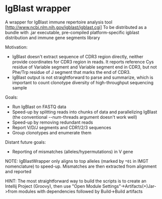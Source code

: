   IgBlast wrapper  
==================

A wrapper for IgBlast immune repertoire analysis tool [http://www.ncbi.nlm.nih.gov/igblast/igblast.cgi]
To be distributed as a bundle with .jar executable, pre-compiled platform-specific igblast distribution and immune gene segments library

Motivation:
- IgBlast doesn't extract sequence of CDR3 region directly, neither provide coordinates for CDR3 region in reads. It reports reference Cys residue of Variable segment and Variable segment end in CDR3, but not Phe/Trp residue of J segment that marks the end of CDR3.
- IgBlast output is not straightforward to parse and summarize, which is important to count clonotype diversity of high-throughput sequencing sample

Goals:
- Run IgBlast on FASTQ data
- Speed-up by splitting reads into chunks of data and parallelizing IgBlast (the conventional --num-threads argument doesn't work well)
- Speed-up by removing redundant reads
- Report V/D/J segments and CDR1/2/3 sequences
- Group clonotypes and enumerate them

Distant future goals:
- Reporting of mismatches (alleles/hypermutations) in V gene

NOTE: IgBlastWrapper only aligns to top alleles (marked by ```*01``` in IMGT nomenclature) to speed-up. Mismatches are then extracted from alignment and reported
 
HINT: The most straightforward way to build the scripts is to create an Intellij Project (Groovy), then use "Open Module Settings"->Artifacts(+)Jar->from modules with dependencies followed by Build->Build artifacts  